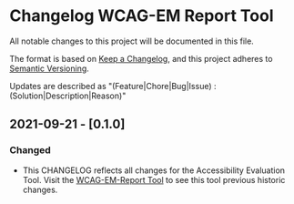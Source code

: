 # Changelog WCAG-EM Report Tool
All notable changes to this project will be documented in this file.

The format is based on [Keep a Changelog](https://keepachangelog.com/en/1.0.0/),
and this project adheres to [Semantic Versioning](https://semver.org/spec/v2.0.0.html).

Updates are described as "(Feature|Chore|Bug|Issue) : (Solution|Description|Reason)"


## 2021-09-21 - [0.1.0]

### Changed

- This CHANGELOG reflects all changes for the Accessibility Evaluation Tool. Visit the [WCAG-EM-Report Tool](https://github.com/w3c/wcag-em-report-tool) to see this tool previous historic changes.

